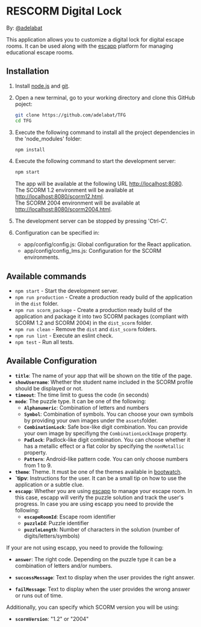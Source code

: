 # RESCORM Digital Lock
By: [@adelabat](http://github.com/adelabat)

This application allows you to customize a digital lock for digital escape rooms. It can be used along with the [escapp](https://escapp.dit.upm.es) platform for managing educational escape rooms.

## Installation
1. Install [node.js](https://nodejs.org/es/download/) and [git](https://git-scm.com/downloads).
2. Open a new terminal, go to your working directory and clone this GitHub poject:
    ```bash
    git clone https://github.com/adelabat/TFG
    cd TFG
    ```
3. Execute the following command to install all the project dependencies in the 'node_modules' folder:
    ```bash
    npm install
    ```
4. Execute the following command to start the development server:
    ```bash
    npm start
    ```
   The app will be available at the following URL [http://localhost:8080](http://localhost:8080).  
   The SCORM 1.2 environment will be available at [http://localhost:8080/scorm12.html](http://localhost:8080/scorm12.html).  
   The SCORM 2004 environment will be available at [http://localhost:8080/scorm2004.html](http://localhost:8080/scorm2004.html).
    
5. The development server can be stopped by pressing 'Ctrl-C'.
6. Configuration can be specified in:  
    * app/config/config.js: Global configuration for the React application.  
    * app/config/config_lms.js: Configuration for the SCORM environments.      

## Available commands

- `npm start` - Start the development server.
- `npm run production` - Create a production ready build of the application in the `dist` folder.
- `npm run scorm_package` - Create a production ready build of the application and package it into two SCORM packages (compliant with SCORM 1.2 and SCORM 2004) in the `dist_scorm` folder.
- `npm run clean` - Remove the `dist` and `dist_scorm` folders.
- `npm run lint` - Execute an eslint check.
- `npm test` - Run all tests.

## Available Configuration
 * **`title`**: The name of your app that will be shown on the title of the page.
 * **`showUsername`**: Whether the student name included in the SCORM profile should be displayed or not.
* **`timeout`**: The time limit to guess the code (in seconds)
* **`mode`**: The puzzle type. It can be one of the following:
  * **`Alphanumeric`**: Combination of letters and numbers
  * **`Symbol`**: Combination of symbols. You can choose your own symbols by providing your own images under the `assets`folder.
  * **`CombinationLock`**: Safe box-like digit combination. You can provide your own image by specifiyng the `CombinationLockImage` property.
  * **`Padlock`**: Padlock-like digit combination. You can choose whether it has a metallic effect or a flat color by specifying the `nonMetallic` property.
  * **`Pattern`**: Android-like pattern code. You can only choose numbers from 1 to 9.
* **`theme`**: Theme. It must be one of the themes available in [bootwatch](https://bootswatch.com/).
* **`tipv**: Instructions for the user. It can be a small tip on how to use the application or a subtle clue.
* **`escapp`**: Whether you are using [escapp](http://escapp.dit.upm.es) to manage your escape room. In this case, escapp will verify the puzzle solution and track the user's progress. In case you are using escapp you need to provide the following:
	* **`escapeRoomId`**: Escape room identifier
	* **`puzzleId`**: Puzzle identifier
    * **`puzzleLength`**: Number of characters in the solution (number of digits/letters/symbols)
    
If your are not using escapp, you need to provide the following:
* **`answer`**: The right code. Depending on the puzzle type it can be a combination of letters and/or numbers.

* **`successMessage`**: Text to display when the user provides the right answer.
* **`failMessage`**: Text to display when the user provides the wrong answer or runs out of time.

Additionally, you can specify which SCORM version you will be using:
 * **`scormVersion`**: "1.2" or "2004"
      
